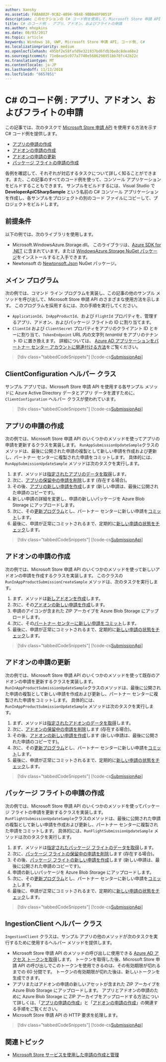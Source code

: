 ```yaml
---
author: Xansky
ms.assetid: FABA802F-9CB2-4894-9848-9BB040F9851F
description: このセクションの C# コード例を使用して、Microsoft Store 申請 API を使用する方法をご確認ください。
title: C# のコード例 - アプリ、アドオン、およびフライトの申請
ms.author: mhopkins
ms.date: 08/03/2017
ms.topic: article
keywords: Windows 10, UWP, Microsoft Store 申請 API, コード例, C#
ms.localizationpriority: medium
ms.openlocfilehash: 495bf2e58fafd9e321937bd6fdb3be8c8dea68e2
ms.sourcegitcommit: 71e8eae5c077a7740e5606298951bb78fc42b22c
ms.translationtype: MT
ms.contentlocale: ja-JP
ms.lasthandoff: 11/13/2018
ms.locfileid: "6657851"
---
```

# <a name="c-sample-submissions-for-apps-add-ons-and-flights"></a>C# のコード例 : アプリ、アドオン、およびフライトの申請

この記事では、次のタスクで [Microsoft Store 申請 API](create-and-manage-submissions-using-windows-store-services.md) を使用する方法を示す C# コード例を提供します。

* [アプリの申請の作成](#create-app-submission)
* [アドオンの申請の作成](#create-add-on-submission)
* [アドオンの申請の更新](#update-add-on-submission)
* [パッケージ フライトの申請の作成](#create-flight-submission)

各例を確認して、それぞれが対応するタスクについて詳しく知ることができます。また、この記事のすべてのコード例を使って、コンソール アプリケーションをビルドすることもできます。 サンプルをビルドするには、Visual Studio で**DeveloperApiCSharpSample** という名前の C# コンソール アプリケーションを作成し、各サンプルをプロジェクトの別のコード ファイルにコピーして、プロジェクトをビルドします。

## <a name="prerequisites"></a>前提条件

以下の例では、次のライブラリを使用します。

* Microsoft.WindowsAzure.Storage.dll。 このライブラリは、[Azure SDK for .NET](https://azure.microsoft.com/downloads/) に含まれています。または [WindowsAzure.Storage NuGet パッケージ](https://www.nuget.org/packages/WindowsAzure.Storage)をインストールすると入手できます。
* Newtonsoft の [Newtonsoft.Json](http://www.newtonsoft.com/json) NuGet パッケージ。

## <a name="main-program"></a>メイン プログラム

次の例では、コマンド ライン プログラムを実装し、この記事の他のサンプル メソッドを呼び出して、Microsoft Store 申請 API のさまざまな使用方法を示します。 このプログラムを採用するには、次の手順を実行してください。

* ```ApplicationId```、```InAppProductId```、および ```FlightId``` プロパティを、管理するアプリ、アドオン、およびパッケージ フライトの ID に割り当てます。
* ```ClientId``` および ```ClientSecret``` プロパティをアプリのクライアント ID とキーに割り当て、```TokenEndpoint``` URL 内の文字列 *tenantid* をアプリのテナント ID に置き換えます。 詳細については、 [Azure AD アプリケーションをパートナー センター アカウントに関連付ける方法](create-and-manage-submissions-using-windows-store-services.md#how-to-associate-an-azure-ad-application-with-your-partner-center-account)をご覧ください。

> [!div class="tabbedCodeSnippets"]
[!code-cs[SubmissionApi](./code/StoreServicesExamples_Submission/cs/Program.cs#Main)]

<span id="clientconfiguration" />

## <a name="clientconfiguration-helper-class"></a>ClientConfiguration ヘルパー クラス

サンプル アプリでは、Microsoft Store 申請 API を使用する各サンプル メソッドに Azure Active Directory データとアプリ データを渡すために、```ClientConfiguration``` ヘルパー クラスが使われています。

> [!div class="tabbedCodeSnippets"]
[!code-cs[SubmissionApi](./code/StoreServicesExamples_Submission/cs/ClientConfiguration.cs#ClientConfiguration)]

<span id="create-app-submission" />

## <a name="create-an-app-submission"></a>アプリの申請の作成

次の例では、Microsoft Store 申請 API のいくつかのメソッドを使ってアプリの申請を更新するクラスを実装します。 ```RunAppSubmissionUpdateSample```クラスのメソッドは、最後に公開された申請の複製として新しい申請を作成および更新し、パートナー センターに複製された申請をコミットします。 具体的には、```RunAppSubmissionUpdateSample``` メソッドは次のタスクを実行します。

1. まず、メソッドは[指定されたアプリのデータを取得](get-an-app.md)します。
2. 次に、[アプリの保留中の申請を削除](delete-an-app-submission.md)します (存在する場合)。
3. その後、[アプリの新しい申請を作成](create-an-app-submission.md)します (新しい申請は、最後に公開された申請のコピーです)。
4. 新しい申請の詳細を変更し、申請の新しいパッケージを Azure Blob Storage にアップロードします。
5. 次に、その[更新プログラム](update-an-app-submission.md)とし、パートナー センターに新しい申請を[コミット](commit-an-app-submission.md)します。
6. 最後に、申請が正常にコミットされるまで、定期的に[新しい申請の状態をチェック](get-status-for-an-app-submission.md)します。

> [!div class="tabbedCodeSnippets"]
[!code-cs[SubmissionApi](./code/StoreServicesExamples_Submission/cs/AppSubmissionUpdateSample.cs#AppSubmissionUpdateSample)]

<span id="create-add-on-submission" />

## <a name="create-an-add-on-submission"></a>アドオンの申請の作成

次の例では、Microsoft Store 申請 API のいくつかのメソッドを使って新しいアドオンの申請を作成するクラスを実装します。 このクラスの ```RunInAppProductSubmissionCreateSample``` メソッドは、次のタスクを実行します。

1. まず、メソッドは[新しアドオンを作成](create-an-add-on.md)します。
2. 次に、その[アドオンの新しい申請を作成](create-an-add-on-submission.md)します。
3. 申請のアイコンが含まれた ZIP アーカイブを Azure Blob Storage にアップロードします。
4. 次に、その[パートナー センターに新しい申請をコミット](commit-an-add-on-submission.md)します。
5. 最後に、申請が正常にコミットされるまで、定期的に[新しい申請の状態をチェック](get-status-for-an-add-on-submission.md)します。

> [!div class="tabbedCodeSnippets"]
[!code-cs[SubmissionApi](./code/StoreServicesExamples_Submission/cs/InAppProductSubmissionCreateSample.cs#InAppProductSubmissionCreateSample)]

<span id="update-add-on-submission" />

## <a name="update-an-add-on-submission"></a>アドオンの申請の更新

次の例では、Microsoft Store 申請 API のいくつかのメソッドを使って既存のアドオンの申請を更新するクラスを実装します。 ```RunInAppProductSubmissionUpdateSample```クラスのメソッドは、最後に公開された申請の複製として新しい申請を作成および更新し、パートナー センターに複製された申請をコミットします。 具体的には、```RunInAppProductSubmissionUpdateSample``` メソッドは次のタスクを実行します。

1. まず、メソッドは[指定されたアドオンのデータを取得](get-an-add-on.md)します。
2. 次に、[アドオンの保留中の申請を削除](delete-an-add-on-submission.md)します (存在する場合)。
3. その後、[アドオンの新しい申請を作成](create-an-add-on-submission.md)します (新しい申請は、最後に公開された申請のコピーです)。
5. 次に、その[更新プログラム](update-an-add-on-submission.md)とし、パートナー センターに新しい申請を[コミット](commit-an-add-on-submission.md)します。
6. 最後に、申請が正常にコミットされるまで、定期的に[新しい申請の状態をチェック](get-status-for-an-add-on-submission.md)します。

> [!div class="tabbedCodeSnippets"]
[!code-cs[SubmissionApi](./code/StoreServicesExamples_Submission/cs/InAppProductSubmissionUpdateSample.cs#InAppProductSubmissionUpdateSample)]

<span id="create-flight-submission" />

## <a name="create-a-package-flight-submission"></a>パッケージ フライトの申請の作成

次の例では、Microsoft Store 申請 API のいくつかのメソッドを使ってパッケージ フライトの申請を更新するクラスを実装します。 ```RunFlightSubmissionUpdateSample```クラスのメソッドは、最後に公開された申請の複製として新しい申請を作成および更新し、パートナー センターに複製された申請をコミットします。 具体的には、```RunFlightSubmissionUpdateSample``` メソッドは次のタスクを実行します。

1. まず、メソッドは[指定されたパッケージ フライトのデータを取得](get-a-flight.md)します。
2. 次に、[パッケージ フライトの保留中の申請を削除](delete-a-flight-submission.md)します (存在する場合)。
3. その後、[パッケージ フライトの新しい申請を作成](create-a-flight-submission.md)します (新しい申請は、最後に公開された申請のコピーです)。
4. 申請の新しいパッケージを Azure Blob Storage にアップロードします。
5. 次に、その[更新プログラム](update-a-flight-submission.md)とし、パートナー センターに新しい申請を[コミット](commit-a-flight-submission.md)します。
6. 最後に、申請が正常にコミットされるまで、定期的に[新しい申請の状態をチェック](get-status-for-a-flight-submission.md)します。

> [!div class="tabbedCodeSnippets"]
[!code-cs[SubmissionApi](./code/StoreServicesExamples_Submission/cs/FlightSubmissionUpdateSample.cs#FlightSubmissionUpdateSample)]

<span id="ingestionclient" />

## <a name="ingestionclient-helper-class"></a>IngestionClient ヘルパー クラス

```IngestionClient``` クラスは、サンプル アプリの他のメソッドが次のタスクを実行するために使用するヘルパー メソッドを提供します。

* Microsoft Store 申請 API のメソッドの呼び出しに使用できる [Azure AD アクセス トークンを取得](create-and-manage-submissions-using-windows-store-services.md#obtain-an-azure-ad-access-token)します。 トークンを取得した後、Microsoft Store 申請 API の呼び出しでこのトークンを使用できるのは、その有効期限が切れるまでの 60 分間です。 トークンの有効期限が切れた後は、新しいトークンを生成できます。
* アプリまたはアドオンの申請の新しいアセットが含まれた ZIP アーカイブを Azure Blob Storage にアップロードします。 アプリとアドオンの申請のために Azure Blob Storage に ZIP アーカイブをアップロードする方法について詳しくは、「[アプリの申請の作成](manage-app-submissions.md#create-an-app-submission)」と「[アドオンの申請の作成](manage-add-on-submissions.md#create-an-add-on-submission)」の関連する手順をご覧ください。
* Microsoft Store 申請 API の HTTP 要求を処理します。

> [!div class="tabbedCodeSnippets"]
[!code-cs[SubmissionApi](./code/StoreServicesExamples_Submission/cs/IngestionClient.cs#IngestionClient)]

## <a name="related-topics"></a>関連トピック

* [Microsoft Store サービスを使用した申請の作成と管理](create-and-manage-submissions-using-windows-store-services.md)
